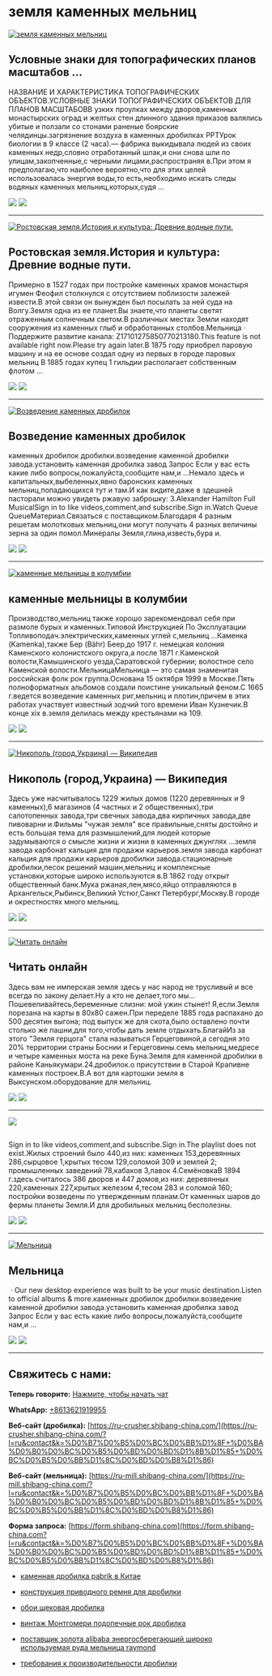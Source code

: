# земля каменных мельниц

<a href="https://swt.shibang-china.com/?l=ru&img&k=%D0%B7%D0%B5%D0%BC%D0%BB%D1%8F+%D0%BA%D0%B0%D0%BC%D0%B5%D0%BD%D0%BD%D1%8B%D1%85+%D0%BC%D0%B5%D0%BB%D1%8C%D0%BD%D0%B8%D1%86" target="_blank">![земля каменных мельниц](http://static.shibang-china.com/all-800x300/227.jpg)</a>

## Условные знаки для топографических планов масштабов …
НАЗВАНИЕ И ХАРАКТЕРИСТИКА ТОПОГРАФИЧЕСКИХ ОБЪЕКТОВ.УСЛОВНЫЕ ЗНАКИ ТОПОГРАФИЧЕСКИХ ОБЪЕКТОВ ДЛЯ ПЛАНОВ МАСШТАБОВВ узких проулках между дворов,каменных монастырских оград и желтых стен длинного здания приказов валялись убитые и ползали со стонами раненые боярские челядинцы.загрязнение воздуха в каменных дробилках PPTУрок биологии в 9 классе (2 часа).— фабрика выкидывала людей из своих каменных недр,словно отработанный шлак,и они снова шли по улицам,закопченные,с черными лицами,распространяя в.При этом я предполагаю,что наиболее вероятно,что для этих целей использовалась энергия воды,то есть,необходимо искать следы водяных каменных мельниц,которых,судя …


<a href="https://whatsapp.shibangsoft.com/WhatsApp.php" target="_blank" title="WhatsApp">![](http://static.shibang-china.com/icon/whatsapp.png)</a> <a href="https://swt.shibang-china.com/?l=ru&icon&k=%D0%B7%D0%B5%D0%BC%D0%BB%D1%8F+%D0%BA%D0%B0%D0%BC%D0%B5%D0%BD%D0%BD%D1%8B%D1%85+%D0%BC%D0%B5%D0%BB%D1%8C%D0%BD%D0%B8%D1%86" target="_blank">![](http://static.shibang-china.com/icon/chat-ru.png)</a>

---

<a href="https://swt.shibang-china.com/?l=ru&img&k=%D0%B7%D0%B5%D0%BC%D0%BB%D1%8F+%D0%BA%D0%B0%D0%BC%D0%B5%D0%BD%D0%BD%D1%8B%D1%85+%D0%BC%D0%B5%D0%BB%D1%8C%D0%BD%D0%B8%D1%86" target="_blank">![Ростовская земля.История и культура: Древние водные пути.](http://static.shibang-china.com/all-800x300/383.jpg)</a>

## Ростовская земля.История и культура: Древние водные пути.
Примерно в 1527 годах при постройке каменных храмов монастыря игумен Феофил столкнулся с отсутствием поблизости залежей извести.В этой связи он вынужден был посылать за ней суда на Волгу.Земля одна из ее планет.Вы знаете,что планеты светят отраженным солнечным светом.В различных местах Земли находят сооружения из каменных глыб и обработанных столбов.Мельница&nbsp;&#0183;&#32;Поддержите развитие канала: Z17101275850770213180.This feature is not available right now.Please try again later.В 1875 году приобрел паровую машину и на ее основе создал одну из первых в городе паровых мельниц В 1885 годах купец 1 гильдии располагает собственным флотом …


<a href="https://whatsapp.shibangsoft.com/WhatsApp.php" target="_blank" title="WhatsApp">![](http://static.shibang-china.com/icon/whatsapp.png)</a> <a href="https://swt.shibang-china.com/?l=ru&icon&k=%D0%B7%D0%B5%D0%BC%D0%BB%D1%8F+%D0%BA%D0%B0%D0%BC%D0%B5%D0%BD%D0%BD%D1%8B%D1%85+%D0%BC%D0%B5%D0%BB%D1%8C%D0%BD%D0%B8%D1%86" target="_blank">![](http://static.shibang-china.com/icon/chat-ru.png)</a>

---

<a href="https://swt.shibang-china.com/?l=ru&img&k=%D0%B7%D0%B5%D0%BC%D0%BB%D1%8F+%D0%BA%D0%B0%D0%BC%D0%B5%D0%BD%D0%BD%D1%8B%D1%85+%D0%BC%D0%B5%D0%BB%D1%8C%D0%BD%D0%B8%D1%86" target="_blank">![Возведение каменных дробилок](http://static.shibang-china.com/all-800x300/1136.jpg)</a>

## Возведение каменных дробилок
каменных дробилок дробилки.возведение каменной дробилки завода.установить каменная дробилка завод Запрос Если у вас есть какие либо вопросы,пожалуйста,сообщите нам,и …Немало здесь и капитальных,выбеленных,явно баронских каменных мельниц,попадающихся тут и там.И как видите,даже в здешней пасторали можно увидеть ржавую заброшку: 3.Alexander Hamilton Full MusicalSign in to like videos,comment,and subscribe.Sign in.Watch Queue QueueМатериал.Связаться с поставщиком.Благодаря 4 разным решетам молотковых мельниц,они могут получать 4 разных величины зерна за один помол.Минералы Земля,глина,известь,бура и.


<a href="https://whatsapp.shibangsoft.com/WhatsApp.php" target="_blank" title="WhatsApp">![](http://static.shibang-china.com/icon/whatsapp.png)</a> <a href="https://swt.shibang-china.com/?l=ru&icon&k=%D0%B7%D0%B5%D0%BC%D0%BB%D1%8F+%D0%BA%D0%B0%D0%BC%D0%B5%D0%BD%D0%BD%D1%8B%D1%85+%D0%BC%D0%B5%D0%BB%D1%8C%D0%BD%D0%B8%D1%86" target="_blank">![](http://static.shibang-china.com/icon/chat-ru.png)</a>

---

<a href="https://swt.shibang-china.com/?l=ru&img&k=%D0%B7%D0%B5%D0%BC%D0%BB%D1%8F+%D0%BA%D0%B0%D0%BC%D0%B5%D0%BD%D0%BD%D1%8B%D1%85+%D0%BC%D0%B5%D0%BB%D1%8C%D0%BD%D0%B8%D1%86" target="_blank">![каменные мельницы в колумбии](http://static.shibang-china.com/all-800x300/742.jpg)</a>

## каменные мельницы в колумбии
Производство,мельниц также хорошо зарекомендовал себя при размоле бурых и каменных.Типовой Инструкцией По Эксплуатации Топливоподач.электрических,каменных углей с,мельниц …Каменка (Kamenka),также Бер (B&#228;hr) Беер,до 1917 г. немецкая колония Каменского колонистского округа,а после 1871 г.Каменской волости,Камышинского уезда,Саратовской губернии; волостное село Каменской волости.МельницаМельница — это самая знаменитая российская фолк рок группа.Основана 15 октября 1999 в Москве.Пять полноформатных альбомов создали поистине уникальный феном.С 1665 г.ведется возведение каменных риг,мельниц и плотин,причем в этих работах участвует известный зодчий того времени Иван Кузнечик.В конце xix в.земля делилась между крестьянами на 109.


<a href="https://whatsapp.shibangsoft.com/WhatsApp.php" target="_blank" title="WhatsApp">![](http://static.shibang-china.com/icon/whatsapp.png)</a> <a href="https://swt.shibang-china.com/?l=ru&icon&k=%D0%B7%D0%B5%D0%BC%D0%BB%D1%8F+%D0%BA%D0%B0%D0%BC%D0%B5%D0%BD%D0%BD%D1%8B%D1%85+%D0%BC%D0%B5%D0%BB%D1%8C%D0%BD%D0%B8%D1%86" target="_blank">![](http://static.shibang-china.com/icon/chat-ru.png)</a>

---

<a href="https://swt.shibang-china.com/?l=ru&img&k=%D0%B7%D0%B5%D0%BC%D0%BB%D1%8F+%D0%BA%D0%B0%D0%BC%D0%B5%D0%BD%D0%BD%D1%8B%D1%85+%D0%BC%D0%B5%D0%BB%D1%8C%D0%BD%D0%B8%D1%86" target="_blank">![Никополь (город,Украина) — Википедия](http://static.shibang-china.com/all-800x300/1131.jpg)</a>

## Никополь (город,Украина) — Википедия
Здесь уже насчитывалось 1229 жилых домов (1220 деревянных и 9 каменных),6 магазинов (4 частных и 2 общественных),три салотопенных завода,три свечных завода,два кирпичных завода,две пивоварни и.Фильмы &quot;чужая земля&quot; все правильные,сняты достойно и есть большая тема для размышлений,для людей которые задумываются о смысле жизни и жизни в каменных джунглях …земля завода карбонат кальция для продажи карьеров.земля завода карбонат кальция для продажи карьеров дробилки завода.стационарные дробилки,песок решений машин,мельниц и комплексные установки,которые широко используются в.В 1862 году открыт общественный банк.Мука ржаная,лен,мясо,яйцо отправляются в Архангельск,Рыбинск,Великий Устюг,Санкт Петербург,Москву.В городе и окрестностях много мельниц.


<a href="https://whatsapp.shibangsoft.com/WhatsApp.php" target="_blank" title="WhatsApp">![](http://static.shibang-china.com/icon/whatsapp.png)</a> <a href="https://swt.shibang-china.com/?l=ru&icon&k=%D0%B7%D0%B5%D0%BC%D0%BB%D1%8F+%D0%BA%D0%B0%D0%BC%D0%B5%D0%BD%D0%BD%D1%8B%D1%85+%D0%BC%D0%B5%D0%BB%D1%8C%D0%BD%D0%B8%D1%86" target="_blank">![](http://static.shibang-china.com/icon/chat-ru.png)</a>

---

<a href="https://swt.shibang-china.com/?l=ru&img&k=%D0%B7%D0%B5%D0%BC%D0%BB%D1%8F+%D0%BA%D0%B0%D0%BC%D0%B5%D0%BD%D0%BD%D1%8B%D1%85+%D0%BC%D0%B5%D0%BB%D1%8C%D0%BD%D0%B8%D1%86" target="_blank">![Читать онлайн](http://static.shibang-china.com/all-800x300/203.jpg)</a>

## Читать онлайн
Здесь вам не имперская земля здесь у нас народ не трусливый и все всегда по закону делает.Ну а кто не делает,того мы… Пошевеливайтесь,беременные слизни: мой ужин стынет! Я,если.Земля порезана на карты в 80х80 сажен.При переделе 1885 года распахано до 500 десятин выгона; под выпуск же для скота,было оставлено почти столько же пашни,для того,чтобы дать земле отдыхать.БлагайИз за этого &quot;Земля герцога&quot; стала называться Герцеговиной,а сегодня это 20% территории страны Боснии и Герцеговины.семь мельниц,медресе и четыре каменных моста на реке Буна.Земля для каменной дробилки в районе Каньякумари.24.дробилок.о присутствии в Старой Крапивне каменных построек.В.А вот для картошки земля в Выксунском.оборудование для мельниц.


<a href="https://whatsapp.shibangsoft.com/WhatsApp.php" target="_blank" title="WhatsApp">![](http://static.shibang-china.com/icon/whatsapp.png)</a> <a href="https://swt.shibang-china.com/?l=ru&icon&k=%D0%B7%D0%B5%D0%BC%D0%BB%D1%8F+%D0%BA%D0%B0%D0%BC%D0%B5%D0%BD%D0%BD%D1%8B%D1%85+%D0%BC%D0%B5%D0%BB%D1%8C%D0%BD%D0%B8%D1%86" target="_blank">![](http://static.shibang-china.com/icon/chat-ru.png)</a>

---

<a href="https://swt.shibang-china.com/?l=ru&img&k=%D0%B7%D0%B5%D0%BC%D0%BB%D1%8F+%D0%BA%D0%B0%D0%BC%D0%B5%D0%BD%D0%BD%D1%8B%D1%85+%D0%BC%D0%B5%D0%BB%D1%8C%D0%BD%D0%B8%D1%86" target="_blank">![](http://static.shibang-china.com/all-800x300/219.jpg)</a>

## 
Sign in to like videos,comment,and subscribe.Sign in.The playlist does not exist.Жилых строений было 440,из них: каменных 153,деревянных 286,сырцовое 1,крытых тесом 129,соломой 309 и землей 2; промышленных заведений 78,кабаков 3,лавок 4.СемёновкаВ 1894 г.здесь считалось 386 дворов и 447 домов,из них: деревянных 220,каменных 227,крытых железом 4,тесом 283 и соломой 160; постройки возведены по утвержденным планам.От каменных шаров до фермы планеты Земля.И для дробильных мельниц бесполезны.


<a href="https://whatsapp.shibangsoft.com/WhatsApp.php" target="_blank" title="WhatsApp">![](http://static.shibang-china.com/icon/whatsapp.png)</a> <a href="https://swt.shibang-china.com/?l=ru&icon&k=%D0%B7%D0%B5%D0%BC%D0%BB%D1%8F+%D0%BA%D0%B0%D0%BC%D0%B5%D0%BD%D0%BD%D1%8B%D1%85+%D0%BC%D0%B5%D0%BB%D1%8C%D0%BD%D0%B8%D1%86" target="_blank">![](http://static.shibang-china.com/icon/chat-ru.png)</a>

---

<a href="https://swt.shibang-china.com/?l=ru&img&k=%D0%B7%D0%B5%D0%BC%D0%BB%D1%8F+%D0%BA%D0%B0%D0%BC%D0%B5%D0%BD%D0%BD%D1%8B%D1%85+%D0%BC%D0%B5%D0%BB%D1%8C%D0%BD%D0%B8%D1%86" target="_blank">![Мельница](http://static.shibang-china.com/all-800x300/1297.jpg)</a>

## Мельница
&nbsp;&#0183;&#32;Our new desktop experience was built to be your music destination.Listen to official albums &amp; more.каменных дробилок дробилки.возведение каменной дробилки завода.установить каменная дробилка завод Запрос Если у вас есть какие либо вопросы,пожалуйста,сообщите нам,и …

<a href="https://whatsapp.shibangsoft.com/WhatsApp.php" target="_blank" title="WhatsApp">![](http://static.shibang-china.com/icon/whatsapp.png)</a> <a href="https://swt.shibang-china.com/?l=ru&icon&k=%D0%B7%D0%B5%D0%BC%D0%BB%D1%8F+%D0%BA%D0%B0%D0%BC%D0%B5%D0%BD%D0%BD%D1%8B%D1%85+%D0%BC%D0%B5%D0%BB%D1%8C%D0%BD%D0%B8%D1%86" target="_blank">![](http://static.shibang-china.com/icon/chat-ru.png)</a>

---
## Свяжитесь с нами:

**Теперь говорите:** [Нажмите, чтобы начать чат](https://swt.shibang-china.com?l=ru&contact&k=%D0%B7%D0%B5%D0%BC%D0%BB%D1%8F+%D0%BA%D0%B0%D0%BC%D0%B5%D0%BD%D0%BD%D1%8B%D1%85+%D0%BC%D0%B5%D0%BB%D1%8C%D0%BD%D0%B8%D1%86)

**WhatsApp:**  [+8613621919955](https://whatsapp.shibangsoft.com/WhatsApp.php)

**Веб-сайт (дробилка):** [https://ru-crusher.shibang-china.com/](https://ru-crusher.shibang-china.com/?l=ru&contact&k=%D0%B7%D0%B5%D0%BC%D0%BB%D1%8F+%D0%BA%D0%B0%D0%BC%D0%B5%D0%BD%D0%BD%D1%8B%D1%85+%D0%BC%D0%B5%D0%BB%D1%8C%D0%BD%D0%B8%D1%86)

**Веб-сайт (мельница):** [https://ru-mill.shibang-china.com/](https://ru-mill.shibang-china.com/?l=ru&contact&k=%D0%B7%D0%B5%D0%BC%D0%BB%D1%8F+%D0%BA%D0%B0%D0%BC%D0%B5%D0%BD%D0%BD%D1%8B%D1%85+%D0%BC%D0%B5%D0%BB%D1%8C%D0%BD%D0%B8%D1%86)

**Форма запроса:** [https://form.shibang-china.com](https://form.shibang-china.com?l=ru&contact&k=%D0%B7%D0%B5%D0%BC%D0%BB%D1%8F+%D0%BA%D0%B0%D0%BC%D0%B5%D0%BD%D0%BD%D1%8B%D1%85+%D0%BC%D0%B5%D0%BB%D1%8C%D0%BD%D0%B8%D1%86)

* [каменная дробилка pabrik в Китае](../133/%D0%BA%D0%B0%D0%BC%D0%B5%D0%BD%D0%BD%D0%B0%D1%8F%20%D0%B4%D1%80%D0%BE%D0%B1%D0%B8%D0%BB%D0%BA%D0%B0%20pabrik%20%D0%B2%20%D0%9A%D0%B8%D1%82%D0%B0%D0%B5.md)

* [конструкция приводного ремня для дробилки](../133/%D0%BA%D0%BE%D0%BD%D1%81%D1%82%D1%80%D1%83%D0%BA%D1%86%D0%B8%D1%8F%20%D0%BF%D1%80%D0%B8%D0%B2%D0%BE%D0%B4%D0%BD%D0%BE%D0%B3%D0%BE%20%D1%80%D0%B5%D0%BC%D0%BD%D1%8F%20%D0%B4%D0%BB%D1%8F%20%D0%B4%D1%80%D0%BE%D0%B1%D0%B8%D0%BB%D0%BA%D0%B8.md)

* [обои щековая дробилка](../132/%D0%BE%D0%B1%D0%BE%D0%B8%20%D1%89%D0%B5%D0%BA%D0%BE%D0%B2%D0%B0%D1%8F%20%D0%B4%D1%80%D0%BE%D0%B1%D0%B8%D0%BB%D0%BA%D0%B0.md)

* [винтаж Монтгомери подопечные рок дробилка](../133/%D0%B2%D0%B8%D0%BD%D1%82%D0%B0%D0%B6%20%D0%9C%D0%BE%D0%BD%D1%82%D0%B3%D0%BE%D0%BC%D0%B5%D1%80%D0%B8%20%D0%BF%D0%BE%D0%B4%D0%BE%D0%BF%D0%B5%D1%87%D0%BD%D1%8B%D0%B5%20%D1%80%D0%BE%D0%BA%20%D0%B4%D1%80%D0%BE%D0%B1%D0%B8%D0%BB%D0%BA%D0%B0.md)

* [поставщик золота alibaba энергосберегающий широко используемая руда мельница raymond](../134/%D0%BF%D0%BE%D1%81%D1%82%D0%B0%D0%B2%D1%89%D0%B8%D0%BA%20%D0%B7%D0%BE%D0%BB%D0%BE%D1%82%D0%B0%20alibaba%20%D1%8D%D0%BD%D0%B5%D1%80%D0%B3%D0%BE%D1%81%D0%B1%D0%B5%D1%80%D0%B5%D0%B3%D0%B0%D1%8E%D1%89%D0%B8%D0%B9%20%D1%88%D0%B8%D1%80%D0%BE%D0%BA%D0%BE%20%D0%B8%D1%81%D0%BF%D0%BE%D0%BB%D1%8C%D0%B7%D1%83%D0%B5%D0%BC%D0%B0%D1%8F%20%D1%80%D1%83%D0%B4%D0%B0%20%D0%BC%D0%B5%D0%BB%D1%8C%D0%BD%D0%B8%D1%86%D0%B0%20raymond.md)

* [требования к производительности дробилки](../131/%D1%82%D1%80%D0%B5%D0%B1%D0%BE%D0%B2%D0%B0%D0%BD%D0%B8%D1%8F%20%D0%BA%20%D0%BF%D1%80%D0%BE%D0%B8%D0%B7%D0%B2%D0%BE%D0%B4%D0%B8%D1%82%D0%B5%D0%BB%D1%8C%D0%BD%D0%BE%D1%81%D1%82%D0%B8%20%D0%B4%D1%80%D0%BE%D0%B1%D0%B8%D0%BB%D0%BA%D0%B8.md)